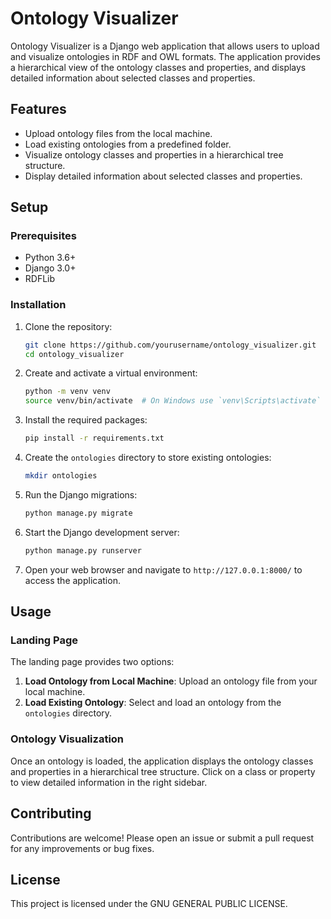 # Ontology Visualizer

Ontology Visualizer is a Django web application that allows users to upload and visualize ontologies in RDF and OWL formats. The application provides a hierarchical view of the ontology classes and properties, and displays detailed information about selected classes and properties.

## Features

- Upload ontology files from the local machine.
- Load existing ontologies from a predefined folder.
- Visualize ontology classes and properties in a hierarchical tree structure.
- Display detailed information about selected classes and properties.

## Setup

### Prerequisites

- Python 3.6+
- Django 3.0+
- RDFLib

### Installation

1. Clone the repository:

    ```bash
    git clone https://github.com/yourusername/ontology_visualizer.git
    cd ontology_visualizer
    ```

2. Create and activate a virtual environment:

    ```bash
    python -m venv venv
    source venv/bin/activate  # On Windows use `venv\Scripts\activate`
    ```

3. Install the required packages:

    ```bash
    pip install -r requirements.txt
    ```

4. Create the `ontologies` directory to store existing ontologies:

    ```bash
    mkdir ontologies
    ```

5. Run the Django migrations:

    ```bash
    python manage.py migrate
    ```

6. Start the Django development server:

    ```bash
    python manage.py runserver
    ```

7. Open your web browser and navigate to `http://127.0.0.1:8000/` to access the application.

## Usage

### Landing Page

The landing page provides two options:

1. **Load Ontology from Local Machine**: Upload an ontology file from your local machine.
2. **Load Existing Ontology**: Select and load an ontology from the `ontologies` directory.

### Ontology Visualization

Once an ontology is loaded, the application displays the ontology classes and properties in a hierarchical tree structure. Click on a class or property to view detailed information in the right sidebar.

## Contributing

Contributions are welcome! Please open an issue or submit a pull request for any improvements or bug fixes.

## License

This project is licensed under the GNU GENERAL PUBLIC LICENSE.